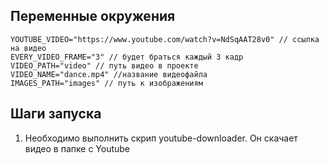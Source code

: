 
## Переменные окружения

```dotenv
YOUTUBE_VIDEO="https://www.youtube.com/watch?v=NdSqAAT28v0" // ссылка на видео
EVERY_VIDEO_FRAME="3" // будет браться каждый 3 кадр
VIDEO_PATH="video" // путь видео в проекте
VIDEO_NAME="dance.mp4" //название видеофайла 
IMAGES_PATH="images" // путь к изображениям
```

## Шаги запуска

1. Необходимо выполнить скрип youtube-downloader. Он скачает видео в папке с Youtube
